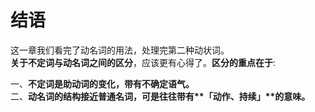 # 结语

这一章我们看完了动名词的用法，处理完第二种动状词。  
**关于不定词与动名词之间的区分**，应该更有心得了。<b>区分的重点在于</b>: 
 
一、<b>**不定词**是**助动词**的变化，带有**不确定**语气。</b>  
二、<b>**动名词**的结构接近**普通名词**，可是往往带有**「动作、持续」**的意味。</b>   